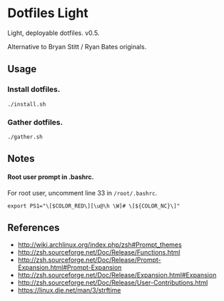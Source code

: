 # Dotfiles Light

Light, deployable dotfiles. v0.5.

Alternative to Bryan Stitt / Ryan Bates originals.

## Usage

### Install dotfiles.

```shell
./install.sh
```

### Gather dotfiles.

```shell
./gather.sh
```

## Notes

#### Root user prompt in .bashrc.

For root user, uncomment line 33 in `/root/.bashrc`.

```shell
export PS1="\[$COLOR_RED\][\u@\h \W]# \[${COLOR_NC}\]"
```

## References

* <http://wiki.archlinux.org/index.php/zsh#Prompt_themes>
* <http://zsh.sourceforge.net/Doc/Release/Functions.html>
* <http://zsh.sourceforge.net/Doc/Release/Prompt-Expansion.html#Prompt-Expansion>
* <http://zsh.sourceforge.net/Doc/Release/Expansion.html#Expansion>
* <http://zsh.sourceforge.net/Doc/Release/User-Contributions.html>
* <https://linux.die.net/man/3/strftime>
